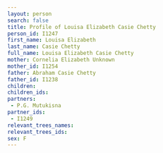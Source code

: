 ```yaml
---
layout: person
search: false
title: Profile of Louisa Elizabeth Casie Chetty
person_id: I1247
first_name: Louisa Elizabeth
last_name: Casie Chetty
full_name: Louisa Elizabeth Casie Chetty
mother: Cornelia Elizabeth Unknown
mother_id: I1254
father: Abraham Casie Chetty
father_id: I1238
children:
children_ids:
partners:
 - P.G. Mutukisna
partner_ids:
 - I1249
relevant_trees_names:
relevant_trees_ids:
sex: F
---
```


